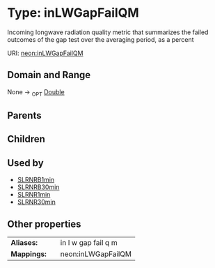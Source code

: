 
# Type: inLWGapFailQM


Incoming longwave radiation  quality metric that summarizes the failed outcomes of the gap test over the averaging period, as a percent

URI: [neon:inLWGapFailQM](https://data.neonscience.org/inLWGapFailQM)


## Domain and Range

None ->  <sub>OPT</sub> [Double](types/Double.md)

## Parents


## Children


## Used by

 * [SLRNRB1min](SLRNRB1min.md)
 * [SLRNRB30min](SLRNRB30min.md)
 * [SLRNR1min](SLRNR1min.md)
 * [SLRNR30min](SLRNR30min.md)

## Other properties

|  |  |  |
| --- | --- | --- |
| **Aliases:** | | in l w gap fail q m |
| **Mappings:** | | neon:inLWGapFailQM |


